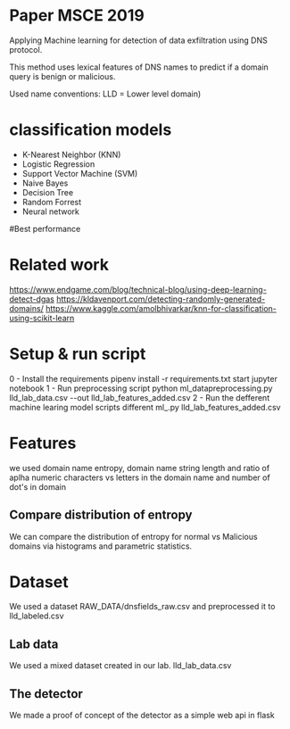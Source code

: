 
# Paper MSCE 2019

Applying Machine learning for detection of data exfiltration using DNS protocol.

This method uses lexical features of DNS names to predict if a domain query is benign or malicious.

Used name conventions: LLD = Lower level domain)
# classification models
- K-Nearest Neighbor (KNN)
- Logistic Regression
- Support Vector Machine (SVM)
- Naive Bayes
- Decision Tree
- Random Forrest
- Neural network

#Best performance 

# Related work
https://www.endgame.com/blog/technical-blog/using-deep-learning-detect-dgas
https://kldavenport.com/detecting-randomly-generated-domains/
https://www.kaggle.com/amolbhivarkar/knn-for-classification-using-scikit-learn

# Setup & run script
0 - Install the requirements pipenv install -r requirements.txt
start jupyter notebook
1 - Run preprocessing script python ml_datapreprocessing.py lld_lab_data.csv --out lld_lab_features_added.csv
2 - Run the defferent machine learing model scripts different ml_<model>.py lld_lab_features_added.csv

# Features
we used domain name entropy, domain name string length and ratio of aplha numeric characters vs letters in the domain name and number of dot's in domain

## Compare distribution of entropy
We can compare the distribution of entropy for normal vs Malicious domains via histograms and parametric statistics.

# Dataset
We used a dataset RAW_DATA/dnsfields_raw.csv and preprocessed it to lld_labeled.csv

## Lab data
We used a mixed dataset created in our lab.
lld_lab_data.csv

## The detector
We made a proof of concept of the detector as a simple web api in flask
